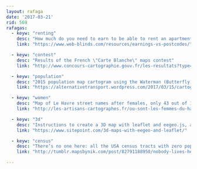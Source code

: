 ```yaml
---
layout: rafaga
date: '2017-03-21'
rid: 569
rafagas:
  - keyw: "renting"
    desc: "How much do you need to earn to be able to rent an apartment in any of 2650 England postcodes"
    link: "https://www.web-blinds.com/resources/earnings-vs-postcodes/"

  - keyw: "contest"
    desc: "Results of the French \"Carte Blanche\" maps contest"
    link: "http://www.concours-cartographie.gouv.fr/les-resultats?type=professionnel#tabs"

  - keyw: "population"
    desc: "2015 population map cartogram using the Waterman (Butterfly) projection"
    link: "https://alternativetransport.wordpress.com/2017/03/15/cartogram-of-the-world-population/"

  - keyw: "women"
    desc: "Map of Le Havre street names after females, only 43 out of 1000"
    link: "http://les-artisans-cartographes.fr/ou-sont-les-femmes-du-havre/"

  - keyw: "3d"
    desc: "Instructions to create a 3D map with leaflet and eegeo.js, a Cesium alternative"
    link: "https://www.sitepoint.com/3d-maps-with-eegeo-and-leaflet/"

  - keyw: "census"
    desc: "There’s no one here: all the USA census tracts with zero population"
    link: "http://tumblr.mapsbynik.com/post/82791188950/nobody-lives-here-the-nearly-5-million-census"

---
```


